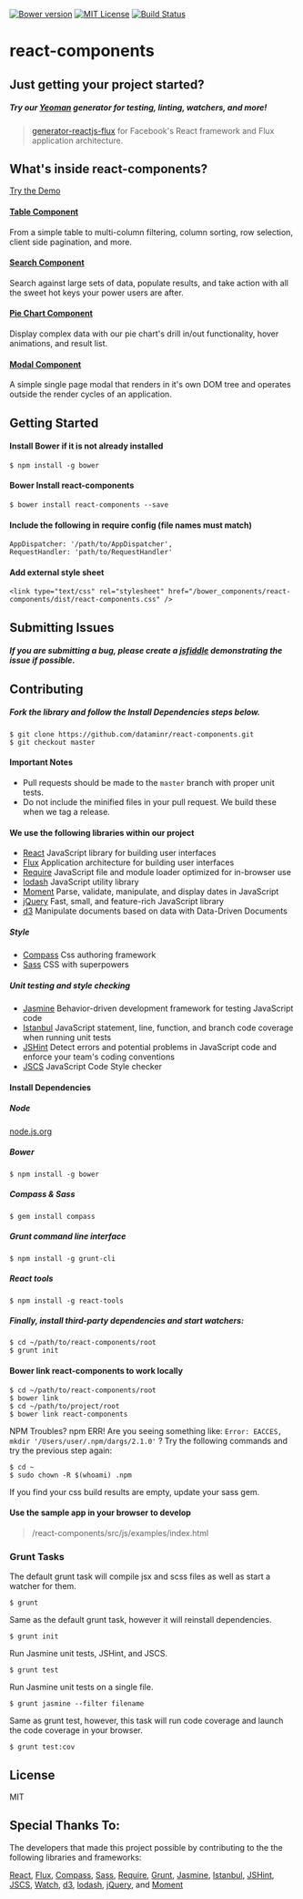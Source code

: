 [![Bower version][bower-image]][bower-url] [![MIT License][license-image]][license-url] [![Build Status][travis-image]][travis-url]

# react-components

## Just getting your project started?

##### Try our [Yeoman](http://yeoman.io) generator for testing, linting, watchers, and more!

> [generator-reactjs-flux](https://github.com/dataminr/generator-reactjs-flux) for Facebook's React framework and Flux application architecture.

## What's inside react-components?

[Try the Demo](http://dataminr.github.io/react-components)

#### [Table Component](./docs/table.md)

From a simple table to multi-column filtering, column sorting, row selection, client side pagination, and more.

#### [Search Component](./docs/search.md)

Search against large sets of data, populate results, and take action with all the sweet hot keys your power users are after.

#### [Pie Chart Component](./docs/piechart.md)

Display complex data with our pie chart's drill in/out functionality, hover animations, and result list.

#### [Modal Component](./docs/modal.md)

A simple single page modal that renders in it's own DOM tree and operates outside the render cycles of an application.

## Getting Started

#### Install Bower if it is not already installed

```
$ npm install -g bower
```

#### Bower Install react-components

```
$ bower install react-components --save
```

#### Include the following in require config (file names must match)

```
AppDispatcher: '/path/to/AppDispatcher',
RequestHandler: 'path/to/RequestHandler'
```

#### Add external style sheet
```
<link type="text/css" rel="stylesheet" href="/bower_components/react-components/dist/react-components.css" />
```

## Submitting Issues

##### If you are submitting a bug, please create a [jsfiddle](http://jsfiddle.net/) demonstrating the issue if possible.

## Contributing

##### Fork the library and follow the Install Dependencies steps below.

```
$ git clone https://github.com/dataminr/react-components.git
$ git checkout master
```

#### Important Notes

* Pull requests should be made to the `master` branch with proper unit tests.
* Do not include the minified files in your pull request. We build these when we tag a release.

#### We use the following libraries within our project

* [React](http://facebook.github.io/react/) JavaScript library for building user interfaces
* [Flux](https://facebook.github.io/flux/) Application architecture for building user interfaces
* [Require](http://requirejs.org/) JavaScript file and module loader optimized for in-browser use
* [lodash](https://lodash.com/docs) JavaScript utility library
* [Moment](http://momentjs.com/docs/) Parse, validate, manipulate, and display dates in JavaScript
* [jQuery](http://jquery.com/) Fast, small, and feature-rich JavaScript library
* [d3](http://d3js.org/) Manipulate documents based on data with Data-Driven Documents

##### Style

* [Compass](http://compass-style.org/) Css authoring framework
* [Sass](http://sass-lang.com/) CSS with superpowers

##### Unit testing and style checking

* [Jasmine](http://jasmine.github.io/2.2/introduction.html) Behavior-driven development framework for testing JavaScript code
* [Istanbul](https://github.com/gotwarlost/istanbul) JavaScript statement, line, function, and branch code coverage when running unit tests
* [JSHint](http://jshint.com/) Detect errors and potential problems in JavaScript code and enforce your team's coding conventions
* [JSCS](http://jscs.info/) JavaScript Code Style checker

#### Install Dependencies

##### Node

[node.js.org](nodejs.org)

##### Bower

```
$ npm install -g bower
```

##### Compass & Sass

```
$ gem install compass
```

##### Grunt command line interface

```
$ npm install -g grunt-cli
```

##### React tools

```
$ npm install -g react-tools
```

##### Finally, install third-party dependencies and start watchers:

```
$ cd ~/path/to/react-components/root
$ grunt init
```

#### Bower link react-components to work locally
```
$ cd ~/path/to/react-components/root
$ bower link
$ cd ~/path/to/project/root
$ bower link react-components
```

NPM Troubles? npm ERR! Are you seeing something like: `Error: EACCES, mkdir '/Users/user/.npm/dargs/2.1.0'` ?
Try the following commands and try the previous step again:

```
$ cd ~
$ sudo chown -R $(whoami) .npm
```

If you find your css build results are empty, update your sass gem.

#### Use the sample app in your browser to develop

> /react-components/src/js/examples/index.html

### Grunt Tasks

The default grunt task will compile jsx and scss files as well as start a watcher for them.

```
$ grunt
```

Same as the default grunt task, however it will reinstall dependencies.

```
$ grunt init
```

Run Jasmine unit tests, JSHint, and JSCS.

```
$ grunt test
```

Run Jasmine unit tests on a single file.

```
$ grunt jasmine --filter filename
```

Same as grunt test, however, this task will run code coverage and launch the code coverage in your browser.

```
$ grunt test:cov
```

## License

MIT

## Special Thanks To:

The developers that made this project possible by contributing to the the following libraries and frameworks:

[React](http://facebook.github.io/react/), [Flux](https://facebook.github.io/flux/), [Compass](http://compass-style.org/), 
[Sass](http://sass-lang.com/), [Require](http://requirejs.org/), [Grunt](http://gruntjs.com/), [Jasmine](http://jasmine.github.io/2.2/introduction.html),
[Istanbul](https://github.com/gotwarlost/istanbul), [JSHint](http://jshint.com/), [JSCS](http://jscs.info/), [Watch](https://github.com/gruntjs/grunt-contrib-watch),
[d3](http://d3js.org/), [lodash](https://lodash.com/docs), [jQuery](http://jquery.com/), and [Moment](http://momentjs.com/docs/)

[bower-image]: https://badge.fury.io/bo/react-components.svg
[bower-url]: http://badge.fury.io/bo/react-components

[license-image]: http://img.shields.io/badge/license-MIT-blue.svg?style=flat
[license-url]: LICENSE

[travis-url]: https://travis-ci.org/dataminr/react-components
[travis-image]: https://travis-ci.org/dataminr/react-components.svg?branch=master
